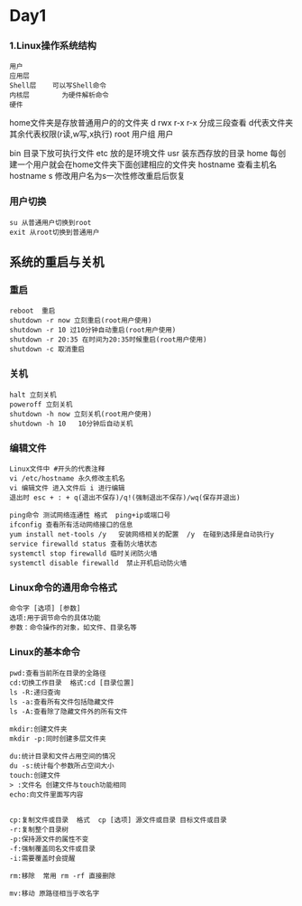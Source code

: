 # Day1
### 1.Linux操作系统结构
	用户
	应用层
	Shell层    可以写Shell命令
	内核层 	   为硬件解析命令
	硬件

home文件夹是存放普通用户的的文件夹
d rwx    r-x      r-x  分成三段查看 d代表文件夹 其余代表权限(r读,w写,x执行)
  root  用户组    用户

bin 目录下放可执行文件
etc 放的是环境文件
usr 装东西存放的目录
home 每创建一个用户就会在home文件夹下面创建相应的文件夹
hostname 查看主机名
hostname s 修改用户名为s一次性修改重启后恢复

### 用户切换
	su 从普通用户切换到root
	exit 从root切换到普通用户

## 系统的重启与关机

### 重启
	reboot  重启
	shutdown -r now 立刻重启(root用户使用)
	shutdown -r 10 过10分钟自动重启(root用户使用)
	shutdown -r 20:35 在时间为20:35时候重启(root用户使用)
	shutdown -c 取消重启
### 关机
	halt 立刻关机
	poweroff 立刻关机
	shutdown -h now 立刻关机(root用户使用)
	shutdown -h 10   10分钟后自动关机
### 编辑文件
	Linux文件中 #开头的代表注释
	vi /etc/hostname 永久修改主机名
	vi 编辑文件 进入文件后 i 进行编辑
	退出时 esc + : + q(退出不保存)/q!(强制退出不保存)/wq(保存并退出)

	ping命令 测试网络连通性 格式  ping+ip或端口号
	ifconfig 查看所有活动网络接口的信息
	yum install net-tools /y   安装网络相关的配置  /y  在碰到选择是自动执行y
	service firewalld status 查看防火墙状态
	systemctl stop firewalld 临时关闭防火墙
	systemctl disable firewalld  禁止开机启动防火墙



### Linux命令的通用命令格式
	命令字 [选项] [参数]
	选项:用于调节命令的具体功能
	参数：命令操作的对象，如文件、目录名等
### Linux的基本命令
	pwd:查看当前所在目录的全路径
	cd:切换工作目录  格式:cd [目录位置]
	ls -R:递归查询
	ls -a:查看所有文件包括隐藏文件
	ls -A:查看除了隐藏文件外的所有文件

	mkdir:创建文件夹
	mkdir -p:同时创建多层文件夹

	du:统计目录和文件占用空间的情况
	du -s:统计每个参数所占空间大小
	touch:创建文件
	> :文件名 创建文件与touch功能相同
	echo:向文件里面写内容


	cp:复制文件或目录  格式  cp [选项] 源文件或目录 目标文件或目录
	-r:复制整个目录树
	-p:保持源文件的属性不变
	-f:强制覆盖同名文件或目录
	-i:需要覆盖时会提醒

	rm:移除  常用 rm -rf 直接删除

	mv:移动 原路径相当于改名字
